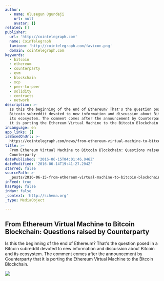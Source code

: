 ```yaml
---
author:
  - name: Olusegun Ogundeji
    url: null
    avatar: {}
related: []
publisher:
  url: 'http://cointelegraph.com'
  name: CoinTelegraph
  favicon: 'http://cointelegraph.com/favicon.png'
  domain: cointelegraph.com
keywords:
  - bitcoin
  - ethereum
  - counterparty
  - evm
  - blockchain
  - xcp
  - peer-to-peer
  - solidity
  - contracts
  - network
description: >-
  Is this the beginning of the end of Ethereum? That's the question posed in a
  Bitcoin subreddit devoted to new information and discussion about Bitcoin and
  its ecosystem. The comment comes after the announcement by Counterparty that
  it is porting the Ethereum Virtual Machine to the Bitcoin Blockchain.
inLanguage: en
app_links: []
isBasedOnUrl: >-
  https://cointelegraph.com/news/from-ethereum-virtual-machine-to-bitcoin-blockchain-questions-raised-by-counterparty
title: >-
  From Ethereum Virtual Machine to Bitcoin Blockchain: Questions raised by
  Counterparty
datePublished: '2016-06-15T04:01:46.046Z'
dateModified: '2016-06-14T19:41:27.204Z'
starred: false
sourcePath: >-
  _posts/2016-06-15-from-ethereum-virtual-machine-to-bitcoin-blockchain-questio.md
inFeed: true
hasPage: false
inNav: false
_context: 'http://schema.org'
_type: MediaObject

---
```

<article style=""><h1>From Ethereum Virtual Machine to Bitcoin Blockchain: Questions raised by Counterparty</h1><p>Is this the beginning of the end of Ethereum? That's the question posed in a Bitcoin subreddit devoted to new information and discussion about Bitcoin and its ecosystem. The comment comes after the announcement by Counterparty that it is porting the Ethereum Virtual Machine to the Bitcoin Blockchain.</p><img src="http://cointelegraph.com/images/725_aHR0cDovL2NvaW50ZWxlZ3JhcGguY29tL3N0b3JhZ2UvdXBsb2Fkcy92aWV3LzI0MTE3NzI4MWVjOWNjYTJmYTM2MzFkMWM1NmU1YjVkLmpwZw==.jpg" /></article>